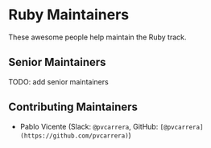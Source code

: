 # Ruby Maintainers

These awesome people help maintain the Ruby track.

## Senior Maintainers

TODO: add senior maintainers

## Contributing Maintainers

- Pablo Vicente (Slack: `@pvcarrera`, GitHub: `[@pvcarrera](https://github.com/pvcarrera)`)
